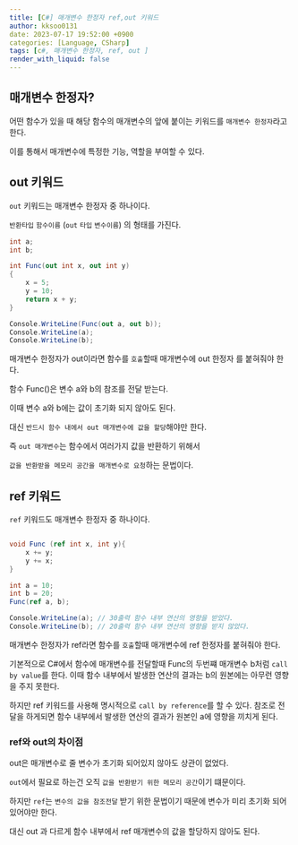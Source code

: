 ```yaml
---
title: [C#] 매개변수 한정자 ref,out 키워드
author: kksoo0131
date: 2023-07-17 19:52:00 +0900
categories: [Language, CSharp]
tags: [c#, 매개변수 한정자, ref, out ]
render_with_liquid: false
---
```


## 매개변수 한정자?

어떤 함수가 있을 때 해당 함수의 매개변수의 앞에 붙이는 키워드를 `매개변수 한정자`라고 한다.

이를 통해서 매개변수에 특정한 기능, 역할을 부여할 수 있다.

## out 키워드

`out` 키워드는 매개변수 한정자 중 하나이다.

`반환타입` `함수이름` (`out` `타입` `변수이름`) 의 형태를 가진다.

```c#
int a;
int b;

int Func(out int x, out int y)
{
    x = 5;
    y = 10;
    return x + y;
}

Console.WriteLine(Func(out a, out b));
Console.WriteLine(a);
Console.WriteLine(b); 
```
매개변수 한정자가 out이라면 함수를 `호출`할때 매개변수에 out 한정자 를 붙혀줘야 한다.

함수 Func()은 변수 a와 b의 참조를 전달 받는다.

이때 변수 a와 b에는 값이 초기화 되지 않아도 된다.

대신 `반드시 함수 내에서 out 매개변수에 값을 할당`해야만 한다.

즉 `out 매개변수`는 함수에서 여러가지 값을 반환하기 위해서

`값을 반환받을 메모리 공간을 매개변수로 요청`하는 문법이다.

## ref 키워드

`ref` 키워드도 매개변수 한정자 중 하나이다.

```c#

void Func (ref int x, int y){
    x += y;
    y += x;
}

int a = 10;
int b = 20;
Func(ref a, b);

Console.WriteLine(a); // 30출력 함수 내부 연산의 영향을 받았다.
Console.WriteLine(b); // 20출력 함수 내부 연산의 영향을 받지 않았다.
```
매개변수 한정자가 ref라면 함수를 `호출`할때 매개변수에 ref 한정자를 붙혀줘야 한다.

기본적으로 C#에서 함수에 매개변수를 전달할때 Func의 두번쨰 매개변수 b처럼 `call by value`를 한다. 이때 함수 내부에서 발생한 연산의 결과는 b의 원본에는 아무런 영향을 주지 못한다.

하지만 ref 키워드를 사용해 명시적으로 `call by reference`를 할 수 있다. 참조로 전달을 하게되면 함수 내부에서 발생한 연산의 결과가 원본인 a에 영향을 끼치게 된다.


### ref와 out의 차이점

out은 매개변수로 줄 변수가 초기화 되어있지 않아도 상관이 없었다.

`out`에서 필요로 하는건 오직 `값을 반환받기 위한 메모리 공간`이기 떄문이다.

하지만 `ref`는 `변수의 값을 참조전달` 받기 위한 문법이기 때문에 변수가 미리 초기화 되어있어야만 한다. 

대신 out 과 다르게 함수 내부에서 ref 매개변수의 값을 할당하지 않아도 된다.

